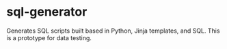 # sql-generator
Generates SQL scripts built based in Python, Jinja templates, and SQL. This is a prototype for data testing.
